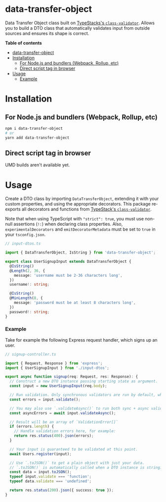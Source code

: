 # data-transfer-object

Data Transfer Object class built on [TypeStacks's `class-validator`](https://github.com/typestack/class-validator). Allows you to build a DTO class that automatically validates input from outside sources and ensures its shape is correct.

<!-- START doctoc generated TOC please keep comment here to allow auto update -->
<!-- DON'T EDIT THIS SECTION, INSTEAD RE-RUN doctoc TO UPDATE -->

**Table of contents**

- [data-transfer-object](#data-transfer-object)
- [Installation](#installation)
  - [For Node.js and bundlers (Webpack, Rollup, etc)](#for-nodejs-and-bundlers-webpack-rollup-etc)
  - [Direct script tag in browser](#direct-script-tag-in-browser)
- [Usage](#usage)
  - [Example](#example)

<!-- END doctoc generated TOC please keep comment here to allow auto update -->

# Installation

## For Node.js and bundlers (Webpack, Rollup, etc)

```bash
npm i data-transfer-object
# or
yarn add data-transfer-object
```

## Direct script tag in browser

UMD builds aren't available yet.

# Usage

Create a DTO class by importing `DataTransferObject`, extending it with your custom properties, and using the appropriate decorators. This package re-exports all decorators and functions from [TypeStack's `class-validator`](https://github.com/typestack/class-validator).

Note that when using TypeScript with `"strict": true`, you must use non-null assertions (`!:`) when declaring class properties. Also, `experimentalDecorators` and `emitDecoratorMetadata` must be set to `true` in your `tsconfig.json`.

```typescript
// input-dtos.ts

import { DataTransferObject, IsString } from 'data-transfer-object';

export class UserSignupInput extends DataTransferObject {
  @IsString()
  @Length(2, 36, {
    message: 'username must be 2-36 characters long',
  })
  username!: string;

  @IsString()
  @MinLength(8, {
    message: 'password must be at least 8 characters long',
  })
  password!: string;
}
```

### Example

Take for example the following Express request handler, which signs up an user.

```typescript
// signup-controller.ts

import { Request, Response } from 'express';
import { UserSignupInput } from './input-dtos';

export async function signup(req: Request, res: Response): {
  // Construct a new DTO instance passing starting state as argument.
  const input = new UserSignupInput(req.body);

  // Run validation. Only synchronous validators are run by default, which covers most use cases.
  const errors = input.validate();

  // You may also use `.validateAsync()` to run both sync + async validators.
  const asyncErrors = await input.validateAsync();

  // Result will be an array of `ValidationError[]`
  if (errors.length) {
    // Handle validation errors here, for example:
    return res.status(400).json(errors);
  }

  // Your input is guaranteed to be validated at this point.
  await Users.register(input);

  // Use `.toJSON()` to get a plain object with just your data.
  // `.toJSON()` is automatically called when a DTO instance is stringified.
  const data = input.toJSON();
  typeof input.validate === 'function';
  typeof data.validate === 'undefined';

  return res.status(200).json({ success: true });
}
```

